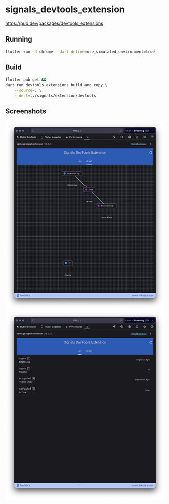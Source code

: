 # signals_devtools_extension

https://pub.dev/packages/devtools_extensions

## Running

```bash
flutter run -d chrome --dart-define=use_simulated_environment=true
```

## Build

```bash
flutter pub get &&
dart run devtools_extensions build_and_copy \
    --source=. \
    --dest=../signals/extension/devtools 
```

## Screenshots

![](doc/screenshots/graph.png)
![](doc/screenshots/list.png)